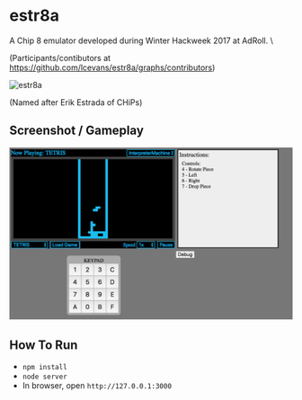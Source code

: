 # estr8a

A Chip 8 emulator developed during Winter Hackweek 2017 at AdRoll. \

(Participants/contibutors at https://github.com/lcevans/estr8a/graphs/contributors)

![estr8a](https://familyguyaddicts.files.wordpress.com/2017/02/image292.jpg?w=230&h=300)

(Named after Erik Estrada of CHiPs)

## Screenshot / Gameplay

![Tetris](https://raw.githubusercontent.com/lcevans/estr8a/master/misc/tetris.png)

## How To Run
- `npm install`
- `node server`
- In browser, open `http://127.0.0.1:3000`
